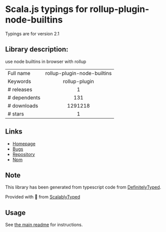 
# Scala.js typings for rollup-plugin-node-builtins

Typings are for version 2.1

## Library description:
use node builtins in browser with rollup

|                    |                 |
| ------------------ | :-------------: |
| Full name          | rollup-plugin-node-builtins |
| Keywords           | rollup-plugin |
| # releases         | 1 |
| # dependents       | 131 |
| # downloads        | 1291218 |
| # stars            | 1 |

## Links
- [Homepage](https://github.com/calvinmetcalf/rollup-plugin-node-builtins#readme)
- [Bugs](https://github.com/calvinmetcalf/rollup-plugin-node-builtins/issues)
- [Repository](https://github.com/calvinmetcalf/rollup-plugin-node-builtins)
- [Npm](https://www.npmjs.com/package/rollup-plugin-node-builtins)
    


## Note
This library has been generated from typescript code from [DefinitelyTyped](https://definitelytyped.org).

Provided with :purple_heart: from [ScalablyTyped](https://github.com/oyvindberg/ScalablyTyped)

## Usage
See [the main readme](../../readme.md) for instructions.


